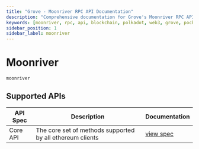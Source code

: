 ```yaml
---
title: "Grove - Moonriver RPC API Documentation"
description: "Comprehensive documentation for Grove's Moonriver RPC API, covering endpoint details and integration strategies for blockchain developers."
keywords: [moonriver, rpc, api, blockchain, polkadot, web3, grove, pocket, pokt]
sidebar_position: 1
sidebar_label: moonriver
---
```


# Moonriver

`moonriver`

## Supported APIs

| API Spec | Description                                               | Documentation                  |
| -------- | --------------------------------------------------------- | ------------------------------ |
| Core API | The core set of methods supported by all ethereum clients | [view spec](../specs/core-api) |